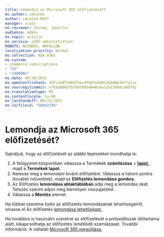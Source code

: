 ```yaml
---
title: Lemondja az Microsoft 365 előfizetését?
ms.author: cmcatee
author: cmcatee-MSFT
manager: scotv
ms.reviewer: jkinma, jmueller
audience: Admin
ms.topic: article
ms.service: o365-administration
ROBOTS: NOINDEX, NOFOLLOW
localization_priority: Normal
ms.collection: Adm_O365
ms.custom:
- commerce_subscriptions
- "53"
- "1400001"
ms.date: 08/10/2021
ms.openlocfilehash: 597c3a8f1d64f5ecdf60fe4d911b44863e5f2ccc
ms.sourcegitcommit: e781da003fb7b878854846cbe12b13b9dca8df92
ms.translationtype: MT
ms.contentlocale: hu-HU
ms.lasthandoff: 08/31/2021
ms.locfileid: "58842336"
---
```

# <a name="canceling-your-microsoft-365-subscription"></a>Lemondja az Microsoft 365 előfizetését?

Sajnáljuk, hogy az előfizetését az alábbi lépésekkel mondhatja le:

1. A felügyeleti központban válassza a Termékek **számlázása**  >  **[lapot,](https://go.microsoft.com/fwlink/p/?linkid=842054)** majd a **Termékek lapot.**
2. Keresse meg a lemondani kívánt előfizetést. Válassza a három pontra (további műveletek), majd az **Előfizetés lemondása gombra.**
3. Az Előfizetés **lemondása ablaktáblában** adja meg a lemondás okát. Tetszés szerint adjon meg bármilyen visszajelzést.
4. Válassza a **Mentés** elemet.

Ha többet szeretne tudni az előfizetés lemondásának lehetőségeiről, olvassa el Az előfizetés [lemondása lehetőséget.](https://docs.microsoft.com/microsoft-365/commerce/subscriptions/cancel-your-subscription)

Ha továbbra is használni szeretné az előfizetését a próbaidőszak időtartama alatt, kikapcsolhatja az előfizetés ismétlődő számlázását. További információ: A vállalati [Microsoft 365 megújítása.](https://docs.microsoft.com/microsoft-365/commerce/subscriptions/renew-your-subscription)